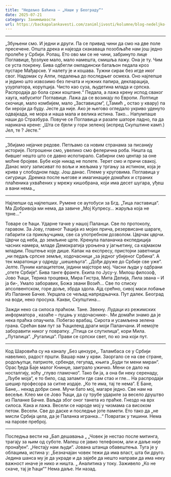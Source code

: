 ```yaml
---
title: "Недељко Баћина – „Наши у Београду“"
date: 2025-07-21
category: Занимљивости
url: https://backapalankavesti.com/zanimljivosti/kolumne/blog-nedeljko-bacina/nedeljko-bacina-nasi-u-beogradu/
---
```


***
„Збуњени смо. И једни и други.
Па се привид чини да смо на две поле пресечене.
Општа дрека и најезда скакаваца позобљаће нам још
једно пролеће у Србији. Ропац.
Ето ово ми се не чини, забринуто лице Поглавице,
ђозлуке мало, мало намешта,
смишља лажу. Она је ту.
Чим се уста покрену.
Бива одбегли омладински батаљон
педала кроз пустаре Мађарске.
У налету је и кошава.
Тужни сирак без игде иког свог.
Надомак су Алпи, педалења до последњег
осмеха. Оно најлепше и једино
што извозимо без печата и нужних папира,
декларација, узурпатора, корупција.
Чисто као суза, људетина млада и српска.
Распродаја до бола сржи коштане.“
Педала, а лажа крену испод сваког хауга,
набуситог Поглавице. Лажа да се возикају по Европи.
Лоптице скочице, мало комбијем, мало
„Заставицом“, („Тамић „ остао у квару)
па би хероји да буду. Јесте да није.
Ако је његово огледало укриво уденуто
одвајкада,
не мора и наша мала и велика истина.
Тако…
Напумпаше наши до Стразбура.
Повуче се Поглавица и разапе шаторе ладно,
па да нарикача крене:
„Шта се бјели у гори зеленој (испред Скупштине камп.)
Јел, те ? Јесте.“
***
„Збијамо нејачке редове.
Петљамо са новим странама за писанију историје.
Потрошени смо, увелико смо фелерична роба.
Ништа од бившег нешто што се давно испотирало.
Сабирни смо центар за оне моћне бројеве.
Бубе које никад не полете.
Терет смо и причи свакој.
Данас могу записиват по вољи и жељама
у тргању за истином, која је крива у слободном паду.
Још данас. Племе у круговима.
Поглавица у сигурици. Дремка после његове и
имагинације домаћих и страних плаћеника
ухваћених у мрежу кишобрана, који има десет шугара,
уђеш а вани нема.„
***
Најлепши од најлепших. Румене се аутобуси за Бгд.
„Тица ластавица“. Ма Добривоја ми нема, да завиче
„Мој Купресу… жаруља која не трне…“

Товаре се ћаци. Ударне тачке
у нашој Паланци. Све по протоколу, гаравом.
За Јову, главног Ћација из мојих прича,
резервисане шараге, габарити са прикључцима,
све са употребном дозволом.
Цврчак цврчи. Цврчи од неба, до земљине црте.
Кренула паланачка експедиција часних намера, младе
Демократија уроњена у јагњетину, са кајмаком младим.
Поштење које дише.
Капак на експресу, пристојни заветници
„ни педаљ српске земље, ходочасници
„за једног убијеног Србина“.
А тек маратонци у одреду „шешељуга“.
„Дођи друже до Србије све уже“. Јелте.
Пуним капацитетом, једини мајсторе мој.
Часни људи у одбрани „отете Србије“.
Бива танге франге.
Екипа по Јусу-у. Милош филозоф, Јово Ћаци,
Терика троцевка, Мира Гистра,
Мита Делија, Лила звана – И ја би-,
Умало заборавих, Божа звани Возић…
Све по списку апсолвентском, горе доље,
збрда здола. Ајд срећно, сивој маси лобање
Из Паланке Бачке.
Укрцала се чељад напредњачка.
Пут далек. Београд на води, неко просука.
Какви, Скупштина…

Зажди неко са силоса праћком. Тане. Звекну.
Лудаци из режимских информатора , казаће
– пуцањ у ходочаснике-.
Ми домаћи знамо да је нека праћка опаучила.
Побегао врабац. Сирота и усамљена зелена грана.
Срећан вам пут за Ћациленд драги моји Паланчани.
И немојте заборавити никог у повратку.
„Птица си слутилица“, кори Мила.
„Луталица“.
„Ругалица“.
Прави се српски свет, по ко зна који пут.
***
Код Шаровића су на каналу „Без цензуре„.
Таламбаса се у Србији навелико, радост пршти.
Вашар нам у крви.
Заоргало се на све стране,
родољупци, патриоте, србенде,
гегулад, књига „Буди ти мени миран“.
Орас ђеда Баје малог Книнџе, заиграло ужичко.
Мени се дало на носталгију, хоћу „глуво гламочко“.
Тако би ја, а она би неку серенаду,
„Љубе моја“, е то било, сад запамти где сам стао и гле…
На распродаји шешир професора за ситне издаје.
„Ко те има, тај те нема“. Е Бане, Бане,.. некад добри сине.
Мучи бато мој, магаре једно. Све нам на весеље.
Клео ми се Јово Ћаци, да су трубе удариле за весело
друштво из Паланке Бачке. Ваљда због оног танета
из праћке. Гнездо на врх силоса.
Кака и лажа. Весели се народе мој у чизмама
са високом петом. Весели. Све до даске и последње
јоте памети. Ето тако да
„не мисли Србија цела, да је Паланка игранка…“
Повратак у тишини. Нема на парове преброј.
***
Последња вести на „Бап дешавања „
„Човек је нестао после митинга, трагају за њим
од суботе. Малеш се јавио телефоном,
али и даље није пронађен“.
„Нестају нам људи“.
Јована штанца обавештења.
Туга је у облацима, истина у:
„Безначајан човек тежи да има власт,
шта би друго.
Једина шанса му је да украде и да зајебе
да нешто направи да има неку важност
иначе је нико и ништа. „
Аналитика у току.
Заживело
„Ко не скаче, тај је ћаци““
Нема даље.
Ни назад.
